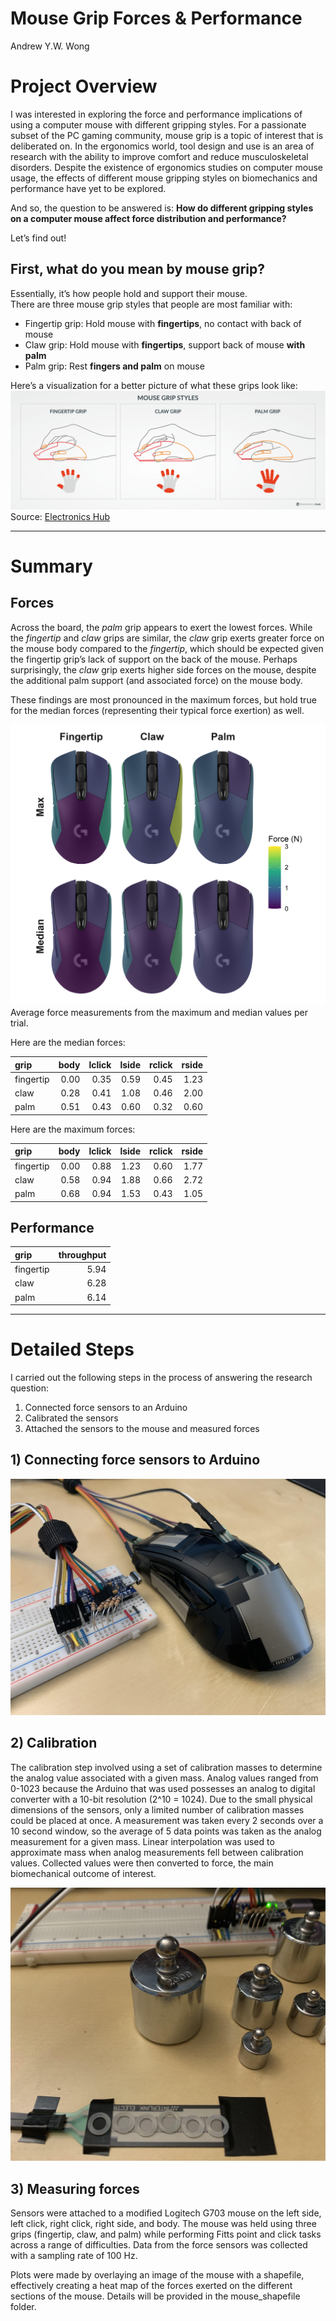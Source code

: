 Mouse Grip Forces & Performance
================
Andrew Y.W. Wong

# Project Overview

I was interested in exploring the force and performance implications of
using a computer mouse with different gripping styles. For a passionate
subset of the PC gaming community, mouse grip is a topic of interest
that is deliberated on. In the ergonomics world, tool design and use is
an area of research with the ability to improve comfort and reduce
musculoskeletal disorders. Despite the existence of ergonomics studies
on computer mouse usage, the effects of different mouse gripping styles
on biomechanics and performance have yet to be explored.

And so, the question to be answered is: **How do different gripping
styles on a computer mouse affect force distribution and performance?**

Let’s find out!

## First, what do you mean by mouse grip?

Essentially, it’s how people hold and support their mouse.  
There are three mouse grip styles that people are most familiar with:

- Fingertip grip: Hold mouse with **fingertips**, no contact with back
  of mouse
- Claw grip: Hold mouse with **fingertips**, support back of mouse
  **with palm**
- Palm grip: Rest **fingers and palm** on mouse

Here’s a visualization for a better picture of what these grips look
like: ![](./images/Mouse-Grip-Styles-Featured-Image.png)  
Source: [Electronics
Hub](https://www.electronicshub.org/mouse-grip-styles/)

------------------------------------------------------------------------

# Summary

## Forces

Across the board, the *palm* grip appears to exert the lowest forces.
While the *fingertip* and *claw* grips are similar, the *claw* grip
exerts greater force on the mouse body compared to the *fingertip*,
which should be expected given the fingertip grip’s lack of support on
the back of the mouse. Perhaps surprisingly, the *claw* grip exerts
higher side forces on the mouse, despite the additional palm support
(and associated force) on the mouse body.

These findings are most pronounced in the maximum forces, but hold true
for the median forces (representing their typical force exertion) as
well.

![](./plots/all_mean_low.png) Average force measurements from the
maximum and median values per trial.

Here are the median forces:

| grip      | body | lclick | lside | rclick | rside |
|:----------|-----:|-------:|------:|-------:|------:|
| fingertip | 0.00 |   0.35 |  0.59 |   0.45 |  1.23 |
| claw      | 0.28 |   0.41 |  1.08 |   0.46 |  2.00 |
| palm      | 0.51 |   0.43 |  0.60 |   0.32 |  0.60 |

Here are the maximum forces:

| grip      | body | lclick | lside | rclick | rside |
|:----------|-----:|-------:|------:|-------:|------:|
| fingertip | 0.00 |   0.88 |  1.23 |   0.60 |  1.77 |
| claw      | 0.58 |   0.94 |  1.88 |   0.66 |  2.72 |
| palm      | 0.68 |   0.94 |  1.53 |   0.43 |  1.05 |

## Performance

| grip      | throughput |
|:----------|-----------:|
| fingertip |       5.94 |
| claw      |       6.28 |
| palm      |       6.14 |

------------------------------------------------------------------------

# Detailed Steps

I carried out the following steps in the process of answering the
research question:

1)  Connected force sensors to an Arduino
2)  Calibrated the sensors
3)  Attached the sensors to the mouse and measured forces

## 1) Connecting force sensors to Arduino

![](./images/hookup.jpg)

## 2) Calibration

The calibration step involved using a set of calibration masses to
determine the analog value associated with a given mass. Analog values
ranged from 0-1023 because the Arduino that was used possesses an analog
to digital converter with a 10-bit resolution (2^10 = 1024). Due to the
small physical dimensions of the sensors, only a limited number of
calibration masses could be placed at once. A measurement was taken
every 2 seconds over a 10 second window, so the average of 5 data points
was taken as the analog measurement for a given mass. Linear
interpolation was used to approximate mass when analog measurements fell
between calibration values. Collected values were then converted to
force, the main biomechanical outcome of interest.

![](./images/calibration.jpg)

## 3) Measuring forces

Sensors were attached to a modified Logitech G703 mouse on the left
side, left click, right click, right side, and body. The mouse was held
using three grips (fingertip, claw, and palm) while performing Fitts
point and click tasks across a range of difficulties. Data from the
force sensors was collected with a sampling rate of 100 Hz.

Plots were made by overlaying an image of the mouse with a shapefile,
effectively creating a heat map of the forces exerted on the different
sections of the mouse. Details will be provided in the mouse_shapefile
folder.
